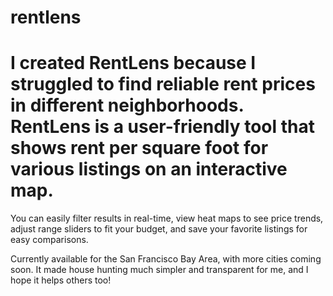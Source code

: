 # rentlens

# I created RentLens because I struggled to find reliable rent prices in different neighborhoods. RentLens is a user-friendly tool that shows rent per square foot for various listings on an interactive map.

You can easily filter results in real-time, view heat maps to see price trends, adjust range sliders to fit your budget, and save your favorite listings for easy comparisons.

Currently available for the San Francisco Bay Area, with more cities coming soon. It made house hunting much simpler and transparent for me, and I hope it helps others too!
